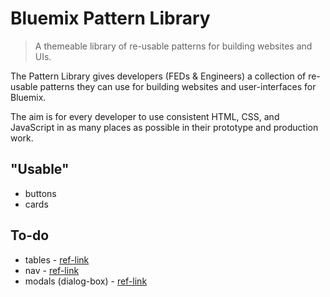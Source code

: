 # Bluemix Pattern Library

> A themeable library of re-usable patterns for building websites and UIs.

The Pattern Library gives developers (FEDs & Engineers) a collection of re-usable patterns they can use for building websites and user-interfaces for Bluemix.

The aim is for every developer to use consistent HTML, CSS, and JavaScript in as many places as possible in their prototype and production work.

## "Usable"

- buttons
- cards

## To-do
- tables - [ref-link](http://pages.design.ibm.com/bluemix/sp-styleguide/master/index.html#tables-and-menus)
- nav - [ref-link](http://pages.design.ibm.com/bluemix/sp-styleguide/master/index.html#main-nav)
- modals (dialog-box) - [ref-link](http://pages.design.ibm.com/bluemix/sp-styleguide/master/index.html#messaging)
